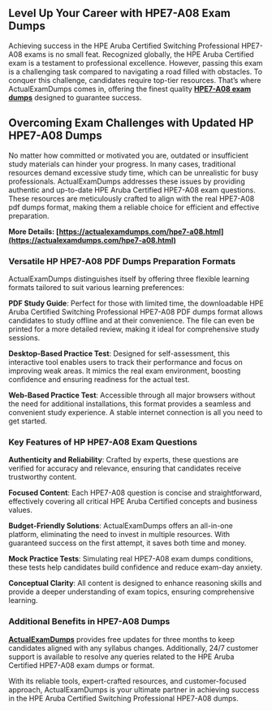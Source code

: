 ## **Level Up Your Career with HPE7-A08 Exam Dumps**

  
Achieving success in the HPE Aruba Certified Switching Professional HPE7-A08 exams is no small feat. Recognized globally, the HPE Aruba Certified exam is a testament to professional excellence. However, passing this exam is a challenging task compared to navigating a road filled with obstacles. To conquer this challenge, candidates require top-tier resources. That’s where ActualExamDumps comes in, offering the finest quality **[HPE7-A08 exam dumps](https://actualexamdumps.com/hpe7-a08.html)** designed to guarantee success.  

## **Overcoming Exam Challenges with Updated** **HP HPE7-A08 Dumps**

  
No matter how committed or motivated you are, outdated or insufficient study materials can hinder your progress. In many cases, traditional resources demand excessive study time, which can be unrealistic for busy professionals. ActualExamDumps addresses these issues by providing authentic and up-to-date HPE Aruba Certified HPE7-A08 exam questions. These resources are meticulously crafted to align with the real HPE7-A08 pdf dumps format, making them a reliable choice for efficient and effective preparation.  
  
**More Details:  [https://actualexamdumps.com/hpe7-a08.html](https://actualexamdumps.com/hpe7-a08.html)**  

### **Versatile HP HPE7-A08 PDF Dumps Preparation Formats**

  
ActualExamDumps distinguishes itself by offering three flexible learning formats tailored to suit various learning preferences:  
  
**PDF Study Guide**: Perfect for those with limited time, the downloadable HPE Aruba Certified Switching Professional HPE7-A08 PDF dumps format allows candidates to study offline and at their convenience. The file can even be printed for a more detailed review, making it ideal for comprehensive study sessions.  
  
**Desktop-Based Practice Test**: Designed for self-assessment, this interactive tool enables users to track their performance and focus on improving weak areas. It mimics the real exam environment, boosting confidence and ensuring readiness for the actual test.  
  
**Web-Based Practice Test**: Accessible through all major browsers without the need for additional installations, this format provides a seamless and convenient study experience. A stable internet connection is all you need to get started.  

### **Key Features of HP HPE7-A08 Exam Questions**

  
**Authenticity and Reliability**: Crafted by experts, these questions are verified for accuracy and relevance, ensuring that candidates receive trustworthy content.  
  
**Focused Content**: Each HPE7-A08 question is concise and straightforward, effectively covering all critical HPE Aruba Certified concepts and business values.  
  
**Budget-Friendly Solutions**: ActualExamDumps offers an all-in-one platform, eliminating the need to invest in multiple resources. With guaranteed success on the first attempt, it saves both time and money.  
  
**Mock Practice Tests**: Simulating real HPE7-A08 exam dumps conditions, these tests help candidates build confidence and reduce exam-day anxiety.  
  
**Conceptual Clarity**: All content is designed to enhance reasoning skills and provide a deeper understanding of exam topics, ensuring comprehensive learning.  

### **Additional Benefits in HPE7-A08 Dumps**

  
**[ActualExamDumps](https://actualexamdumps.com/)** provides free updates for three months to keep candidates aligned with any syllabus changes. Additionally, 24/7 customer support is available to resolve any queries related to the HPE Aruba Certified HPE7-A08 exam dumps or format.  
  
With its reliable tools, expert-crafted resources, and customer-focused approach, ActualExamDumps is your ultimate partner in achieving success in the HPE Aruba Certified Switching Professional HPE7-A08 dumps.
